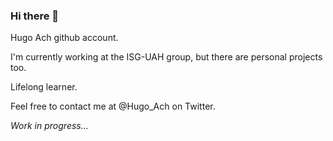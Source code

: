 ### Hi there 👋

Hugo Ach github account.

I'm currently working at the ISG-UAH group, but there are personal projects too.

Lifelong learner.

Feel free to contact me at @Hugo_Ach on Twitter.

*Work in progress...*

<!--
**HugoAch/HugoAch** is a ✨ _special_ ✨ repository because its `README.md` (this file) appears on your GitHub profile.

Here are some ideas to get you started:

- 🔭 I’m currently working on ...
- 🌱 I’m currently learning ...
- 👯 I’m looking to collaborate on ...
- 🤔 I’m looking for help with ...
- 💬 Ask me about ...
- 📫 How to reach me: ...
- 😄 Pronouns: ...
- ⚡ Fun fact: ...
-->
